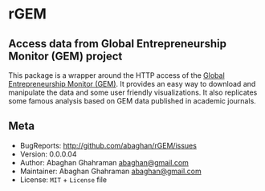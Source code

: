 # rGEM

## Access data from Global Entrepreneurship Monitor (GEM) project

This package is a wrapper around the HTTP access of the [Global Entrepreneurship
Monitor (GEM)](http://www.gemconsortium.org/). It provides an easy way to
download and manipulate the data and some user friendly visualizations. It also
replicates some famous analysis based on GEM data published in academic
journals.

## Meta

  * BugReports: <http://github.com/abaghan/rGEM/issues>
  * Version: 0.0.0.04
  * Author: Abaghan Ghahraman <abaghan@gmail.com>
  * Maintainer: Abaghan Ghahraman <abaghan@gmail.com>
  * License: `MIT` + `License` file
